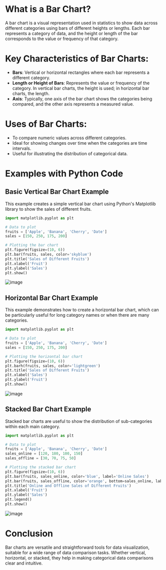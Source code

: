 # What is a Bar Chart?
A bar chart is a visual representation used in statistics to show data across different categories using bars of different heights or lengths. Each bar represents a category of data, and the height or length of the bar corresponds to the value or frequency of that category.

# Key Characteristics of Bar Charts:
- **Bars**: Vertical or horizontal rectangles where each bar represents a different category.
- **Length or Height of Bars**: Represents the value or frequency of the category. In vertical bar charts, the height is used; in horizontal bar charts, the length.
- **Axis**: Typically, one axis of the bar chart shows the categories being compared, and the other axis represents a measured value.

# Uses of Bar Charts:
- To compare numeric values across different categories.
- Ideal for showing changes over time when the categories are time intervals.
- Useful for illustrating the distribution of categorical data.

# Examples with Python Code

## Basic Vertical Bar Chart Example
This example creates a simple vertical bar chart using Python's Matplotlib library to show the sales of different fruits.

```python
import matplotlib.pyplot as plt

# Data to plot
fruits = ['Apple', 'Banana', 'Cherry', 'Date']
sales = [150, 250, 175, 200]

# Plotting the bar chart
plt.figure(figsize=(10, 6))
plt.bar(fruits, sales, color='skyblue')
plt.title('Sales of Different Fruits')
plt.xlabel('Fruit')
plt.ylabel('Sales')
plt.show()
```
![image](https://github.com/yangshiteng/Data-Science-Learning-Path/assets/60442877/d703adf5-bb74-4b88-80d0-aa77b68089d2)

## Horizontal Bar Chart Example
This example demonstrates how to create a horizontal bar chart, which can be particularly useful for long category names or when there are many categories.

```python
import matplotlib.pyplot as plt

# Data to plot
fruits = ['Apple', 'Banana', 'Cherry', 'Date']
sales = [150, 250, 175, 200]

# Plotting the horizontal bar chart
plt.figure(figsize=(10, 6))
plt.barh(fruits, sales, color='lightgreen')
plt.title('Sales of Different Fruits')
plt.xlabel('Sales')
plt.ylabel('Fruit')
plt.show()
```
![image](https://github.com/yangshiteng/Data-Science-Learning-Path/assets/60442877/8699b1d8-55df-4272-a787-818abe11abf8)

## Stacked Bar Chart Example
Stacked bar charts are useful to show the distribution of sub-categories within each main category.

```python
import matplotlib.pyplot as plt

# Data to plot
fruits = ['Apple', 'Banana', 'Cherry', 'Date']
sales_online = [120, 180, 100, 150]
sales_offline = [30, 70, 75, 50]

# Plotting the stacked bar chart
plt.figure(figsize=(10, 6))
plt.bar(fruits, sales_online, color='blue', label='Online Sales')
plt.bar(fruits, sales_offline, color='orange', bottom=sales_online, label='Offline Sales')
plt.title('Online and Offline Sales of Different Fruits')
plt.xlabel('Fruit')
plt.ylabel('Sales')
plt.legend()
plt.show()
```
![image](https://github.com/yangshiteng/Data-Science-Learning-Path/assets/60442877/1630d4da-7aab-4b04-a2e1-2e3d5c50977e)

# Conclusion
Bar charts are versatile and straightforward tools for data visualization, suitable for a wide range of data comparison tasks. Whether vertical, horizontal, or stacked, they help in making categorical data comparisons clear and intuitive.







